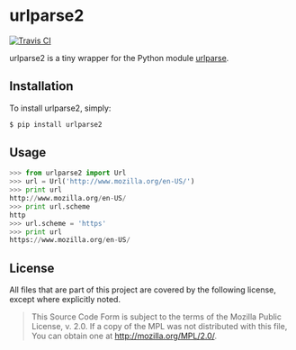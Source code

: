 # urlparse2

[![Travis CI](https://secure.travis-ci.org/berkerpeksag/urlparse2.png)](http://travis-ci.org/berkerpeksag/urlparse2)

urlparse2 is a tiny wrapper for the Python module [urlparse](http://docs.python.org/library/urlparse.html).

## Installation

To install urlparse2, simply:

```bash
$ pip install urlparse2
```

## Usage

```py
>>> from urlparse2 import Url
>>> url = Url('http://www.mozilla.org/en-US/')
>>> print url
http://www.mozilla.org/en-US/
>>> print url.scheme
http
>>> url.scheme = 'https'
>>> print url
https://www.mozilla.org/en-US/
```

## License

All files that are part of this project are covered by the following license, except where explicitly noted.

> This Source Code Form is subject to the terms of the Mozilla Public
> License, v. 2.0. If a copy of the MPL was not distributed with this
> file, You can obtain one at http://mozilla.org/MPL/2.0/.
